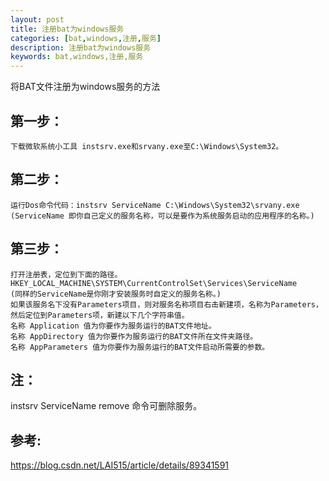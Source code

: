 ```yaml
---
layout: post
title: 注册bat为windows服务
categories: [bat,windows,注册,服务]
description: 注册bat为windows服务
keywords: bat,windows,注册,服务
---
```


将BAT文件注册为windows服务的方法

## 第一步：

    下载微软系统小工具 instsrv.exe和srvany.exe至C:\Windows\System32。
## 第二步：

    运行Dos命令代码：instsrv ServiceName C:\Windows\System32\srvany.exe    
    (ServiceName 即你自己定义的服务名称，可以是要作为系统服务启动的应用程序的名称。) 

## 第三步：

    打开注册表，定位到下面的路径。 
    HKEY_LOCAL_MACHINE\SYSTEM\CurrentControlSet\Services\ServiceName 
    (同样的ServiceName是你刚才安装服务时自定义的服务名称。) 
    如果该服务名下没有Parameters项目，则对服务名称项目右击新建项，名称为Parameters，然后定位到Parameters项，新建以下几个字符串值。 
    名称 Application 值为你要作为服务运行的BAT文件地址。 
    名称 AppDirectory 值为你要作为服务运行的BAT文件所在文件夹路径。 
    名称 AppParameters 值为你要作为服务运行的BAT文件启动所需要的参数。 

## 注：

instsrv ServiceName remove 命令可删除服务。

## 参考: 

https://blog.csdn.net/LAI515/article/details/89341591